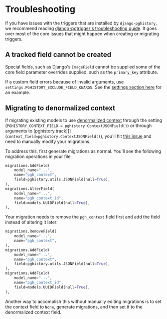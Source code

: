 # Troubleshooting

If you have issues with the triggers that are installed by `django-pghistory`, we recommend reading [django-pgtrigger's troubleshooting guide](https://django-pgtrigger.readthedocs.io/en/latest/troubleshooting/). It goes over most of the core issues that might happen when creating or migrating triggers.

## A tracked field cannot be created

Special fields, such as Django's `ImageField` cannot be supplied some of the core field parameter overrides supplied, such as the `primary_key` attribute.

If a custom field errors because of invalid arguments, use `settings.PGHISTORY_EXCLUDE_FIELD_KWARGS`. See the [settings section here](settings.md#exclude_field_kwargs) for an example.

## Migrating to denormalized context

If migrating existing models to use [denormalized context](event_models.md#denormalizing-context) through the setting (`PGHISTORY_CONTEXT_FIELD = pghistory.ContextJSONField()`) or through arguments to [pghistory.track][] (`context_field=pghistory.ContextJSONField()`), you'll hit [this issue](https://github.com/AmbitionEng/django-pghistory/issues/218) and need to manually modify your migrations.

To address this, first generate migrations as normal. You'll see the following migration operations in your file:

```python
migrations.AddField(
    model_name="...",
    name="pgh_context",
    field=pghistory.utils.JSONField(null=True),
),
migrations.AlterField(
    model_name="...",
    name="pgh_context_id",
    field=models.UUIDField(null=True),
),
```

Your migration needs to remove the `pgh_context` field first and add the field instead of altering it later:

```python hl_lines="1-4 10"
migrations.RemoveField(
    model_name="...",
    name="pgh_context",
),
migrations.AddField(
    model_name="...",
    name="pgh_context",
    field=pghistory.utils.JSONField(null=True),
),
migrations.AddField(
    model_name="...",
    name="pgh_context_id",
    field=models.UUIDField(null=True),
),
```

Another way to accomplish this without manually editing migrations is to set the context field to `None`, generate migrations, and then set it to the denormalized context field.
